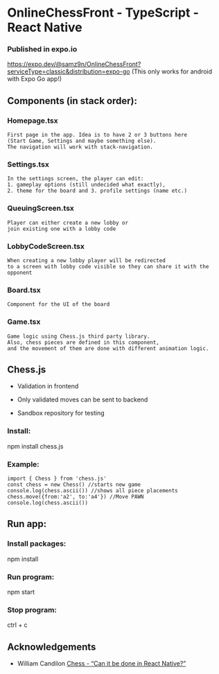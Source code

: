 # OnlineChessFront - TypeScript - React Native

### Published in expo.io
https://expo.dev/@samz9n/OnlineChessFront?serviceType=classic&distribution=expo-go 
(This only works for android with Expo Go app!)

## Components (in stack order): 

### Homepage.tsx 

    First page in the app. Idea is to have 2 or 3 buttons here 
    (Start Game, Settings and maybe something else). 
    The navigation will work with stack-navigation.

### Settings.tsx 

    In the settings screen, the player can edit:  
    1. gameplay options (still undecided what exactly), 
    2. theme for the board and 3. profile settings (name etc.) 

### QueuingScreen.tsx 

    Player can either create a new lobby or 
    join existing one with a lobby code 

### LobbyCodeScreen.tsx 

    When creating a new lobby player will be redirected 
    to a screen with lobby code visible so they can share it with the opponent 

### Board.tsx 

    Component for the UI of the board 

### Game.tsx 

    Game logic using Chess.js third party library. 
    Also, chess pieces are defined in this component, 
    and the movement of them are done with different animation logic. 

## Chess.js 

 - Validation in frontend 

 - Only validated moves can be sent to backend 

 - Sandbox repository for testing 

### Install: 

npm install chess.js 

### Example: 

    import { Chess } from 'chess.js' 
    const chess = new Chess() //starts new game 
    console.log(chess.ascii()) //shows all piece placements 
    chess.move({from:'a2', to:'a4'}) //Move PAWN 
    console.log(chess.ascii()) 

## Run app:
### Install packages:
npm install

### Run program:
npm start

### Stop program:
ctrl + c

## Acknowledgements
- William Candilon [Chess - “Can it be done in React Native?”](https://youtu.be/JulJJxbP_T0)
